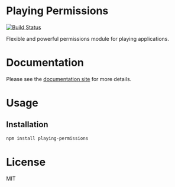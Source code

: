 Playing Permissions
===================

[![Build Status](https://travis-ci.org/playingio/playing-permissions.svg)](https://travis-ci.org/playingio/playing-permissions)

Flexible and powerful permissions module for playing applications.

# Documentation

Please see the [documentation site](https://playingio.github.io) for more details.

# Usage

## Installation

```bash
npm install playing-permissions
```

# License

MIT